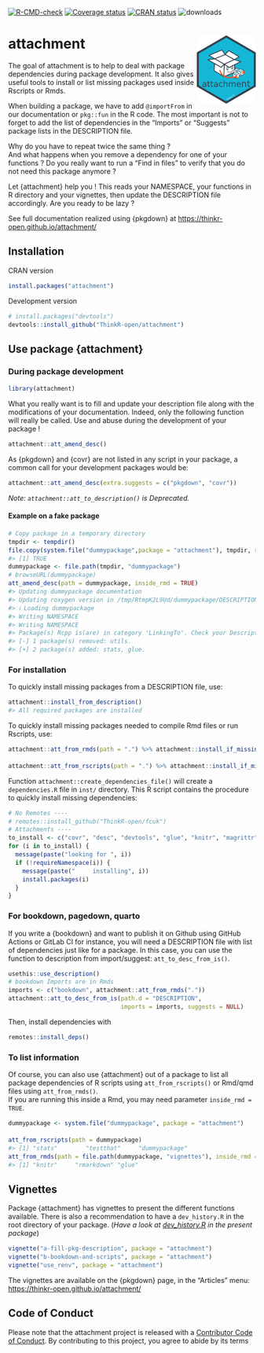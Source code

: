 
<!-- README.md is generated from README.Rmd. Please edit that file -->
<!-- badges: start -->

[![R-CMD-check](https://github.com/ThinkR-open/attachment/workflows/R-CMD-check/badge.svg)](https://github.com/ThinkR-open/attachment/actions)
[![Coverage
status](https://codecov.io/gh/ThinkR-open/attachment/branch/main/graph/badge.svg)](https://codecov.io/github/ThinkR-open/attachment?branch=main)
[![CRAN
status](https://www.r-pkg.org/badges/version/attachment)](https://cran.r-project.org/package=attachment)
![downloads](http://cranlogs.r-pkg.org/badges/attachment)
<!-- badges: end -->

# attachment <img src="man/figures/logo.png" align="right" alt="" width="120" />

The goal of attachment is to help to deal with package dependencies
during package development. It also gives useful tools to install or
list missing packages used inside Rscripts or Rmds.

When building a package, we have to add `@importFrom` in our
documentation or `pkg::fun` in the R code. The most important is not to
forget to add the list of dependencies in the “Imports” or “Suggests”
package lists in the DESCRIPTION file.

Why do you have to repeat twice the same thing ?  
And what happens when you remove a dependency for one of your functions
? Do you really want to run a “Find in files” to verify that you do not
need this package anymore ?

Let {attachment} help you ! This reads your NAMESPACE, your functions in
R directory and your vignettes, then update the DESCRIPTION file
accordingly. Are you ready to be lazy ?

See full documentation realized using {pkgdown} at
<https://thinkr-open.github.io/attachment/>

## Installation

CRAN version

``` r
install.packages("attachment")
```

Development version

``` r
# install.packages("devtools")
devtools::install_github("ThinkR-open/attachment")
```

## Use package {attachment}

### During package development

``` r
library(attachment)
```

What you really want is to fill and update your description file along
with the modifications of your documentation. Indeed, only the following
function will really be called. Use and abuse during the development of
your package !

``` r
attachment::att_amend_desc()
```

As {pkgdown} and {covr} are not listed in any script in your package, a
common call for your development packages would be:

``` r
attachment::att_amend_desc(extra.suggests = c("pkgdown", "covr"))
```

*Note: `attachment::att_to_description()` is Deprecated.*

#### Example on a fake package

``` r
# Copy package in a temporary directory
tmpdir <- tempdir()
file.copy(system.file("dummypackage",package = "attachment"), tmpdir, recursive = TRUE)
#> [1] TRUE
dummypackage <- file.path(tmpdir, "dummypackage")
# browseURL(dummypackage)
att_amend_desc(path = dummypackage, inside_rmd = TRUE)
#> Updating dummypackage documentation
#> Updating roxygen version in /tmp/RtmpK2L9Ud/dummypackage/DESCRIPTION
#> ℹ Loading dummypackage
#> Writing NAMESPACE
#> Writing NAMESPACE
#> Package(s) Rcpp is(are) in category 'LinkingTo'. Check your Description file to be sure it is really what you want.
#> [-] 1 package(s) removed: utils.
#> [+] 2 package(s) added: stats, glue.
```

### For installation

To quickly install missing packages from a DESCRIPTION file, use:

``` r
attachment::install_from_description()
#> All required packages are installed
```

To quickly install missing packages needed to compile Rmd files or run
Rscripts, use:

``` r
attachment::att_from_rmds(path = ".") %>% attachment::install_if_missing()

attachment::att_from_rscripts(path = ".") %>% attachment::install_if_missing()
```

Function `attachment::create_dependencies_file()` will create a
`dependencies.R` file in `inst/` directory. This R script contains the
procedure to quickly install missing dependencies:

``` r
# No Remotes ----
# remotes::install_github("ThinkR-open/fcuk")
# Attachments ----
to_install <- c("covr", "desc", "devtools", "glue", "knitr", "magrittr", "rmarkdown", "stats", "stringr", "testthat", "utils")
for (i in to_install) {
  message(paste("looking for ", i))
  if (!requireNamespace(i)) {
    message(paste("     installing", i))
    install.packages(i)
  }
}
```

### For bookdown, pagedown, quarto

If you write a {bookdown} and want to publish it on Github using GitHub
Actions or GitLab CI for instance, you will need a DESCRIPTION file with
list of dependencies just like for a package. In this case, you can use
the function to description from import/suggest:
`att_to_desc_from_is()`.

``` r
usethis::use_description()
# bookdown Imports are in Rmds
imports <- c("bookdown", attachment::att_from_rmds("."))
attachment::att_to_desc_from_is(path.d = "DESCRIPTION",
                                imports = imports, suggests = NULL)
```

Then, install dependencies with

``` r
remotes::install_deps()
```

### To list information

Of course, you can also use {attachment} out of a package to list all
package dependencies of R scripts using `att_from_rscripts()` or Rmd/qmd
files using `att_from_rmds()`.  
If you are running this inside a Rmd, you may need parameter
`inside_rmd = TRUE`.

``` r
dummypackage <- system.file("dummypackage", package = "attachment")

att_from_rscripts(path = dummypackage)
#> [1] "stats"        "testthat"     "dummypackage"
att_from_rmds(path = file.path(dummypackage, "vignettes"), inside_rmd = TRUE)
#> [1] "knitr"     "rmarkdown" "glue"
```

## Vignettes

Package {attachment} has vignettes to present the different functions
available. There is also a recommendation to have a `dev_history.R` in
the root directory of your package. (*Have a look at
[dev_history.R](https://github.com/ThinkR-open/attachment/blob/main/dev/dev_history.R)
in the present package*)

``` r
vignette("a-fill-pkg-description", package = "attachment")
vignette("b-bookdown-and-scripts", package = "attachment")
vignette("use_renv", package = "attachment")
```

The vignettes are available on the {pkgdown} page, in the “Articles”
menu: <https://thinkr-open.github.io/attachment/>

## Code of Conduct

Please note that the attachment project is released with a [Contributor
Code of
Conduct](https://thinkr-open.github.io/attachment/CODE_OF_CONDUCT.html).
By contributing to this project, you agree to abide by its terms
